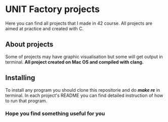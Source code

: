# UNIT Factory projects
Here you can find all projects that I made in 42 course.
All projects are aimed at practice and created with C.
## About projects
Some of projects may have graphic visualisation but some will get output in terminal.
**All project created on Mac OS and compiled with clang.**
## Installing
To install any program you should clone this repositorie and do **_make re_** in terminal.
In each project's README you can find detailed instruction of how to run that program.
### Hope you find something useful for you